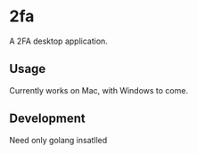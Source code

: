 # 2fa

A 2FA desktop application.

## Usage

Currently works on Mac, with Windows to come.

## Development

Need only golang insatlled 



